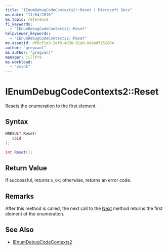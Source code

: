 ```yaml
---
title: "IEnumDebugCodeContexts2::Reset | Microsoft Docs"
ms.date: "11/04/2016"
ms.topic: reference
f1_keywords:
  - "IEnumDebugCodeContexts2::Reset"
helpviewer_keywords:
  - "IEnumDebugCodeContexts2::Reset"
ms.assetid: df6cf1e3-2ef8-4d38-81a0-8e9adf151884
author: "gregvanl"
ms.author: "gregvanl"
manager: jillfra
ms.workload:
  - "vssdk"
---
```

# IEnumDebugCodeContexts2::Reset
Resets the enumeration to the first element.

## Syntax

```cpp
HRESULT Reset(
   void
);
```

```csharp
int Reset();
```

## Return Value
 If successful, returns `S_OK`; otherwise, returns an error code.

## Remarks
 After this method is called, the next call to the [Next](../../../extensibility/debugger/reference/ienumdebugcodecontexts2-next.md) method returns the first element of the enumeration.

## See Also
- [IEnumDebugCodeContexts2](../../../extensibility/debugger/reference/ienumdebugcodecontexts2.md)